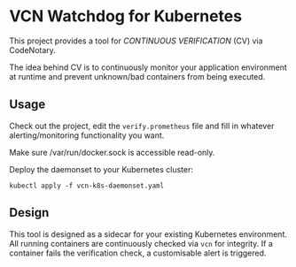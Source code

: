# VCN Watchdog for Kubernetes
This project provides a tool for _CONTINUOUS VERIFICATION_ (CV) via CodeNotary.

The idea behind CV is to continuously monitor your application environment at
runtime and prevent unknown/bad containers from being executed.

## Usage
Check out the project, edit the `verify.prometheus` file and fill in whatever
alerting/monitoring functionality you want.

Make sure /var/run/docker.sock is accessible read-only.

Deploy the daemonset to your Kubernetes cluster:

`kubectl apply -f vcn-k8s-daemonset.yaml`


## Design
This tool is designed as a sidecar for your existing Kubernetes environment. All
running containers are continuously checked via `vcn` for integrity. If a
container fails the verification check, a customisable alert is triggered.

